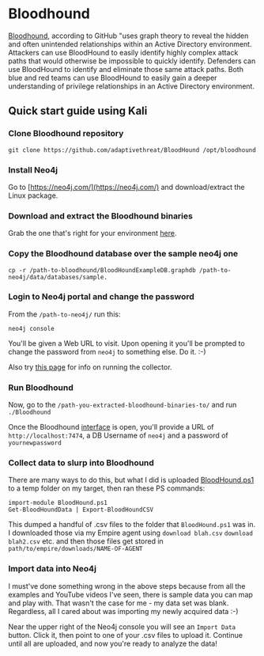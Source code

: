 # Bloodhound
[Bloodhound](https://github.com/adaptivethreat/BloodHound), according to GitHub "uses graph theory to reveal the hidden and often unintended relationships within an Active Directory environment. Attackers can use BloodHound to easily identify highly complex attack paths that would otherwise be impossible to quickly identify. Defenders can use BloodHound to identify and eliminate those same attack paths. Both blue and red teams can use BloodHound to easily gain a deeper understanding of privilege relationships in an Active Directory environment.

## Quick start guide using Kali

### Clone Bloodhound repository     
    git clone https://github.com/adaptivethreat/BloodHound /opt/bloodhound

### Install Neo4j

Go to [https://neo4j.com/](https://neo4j.com/) and download/extract the Linux package.

### Download and extract the Bloodhound binaries
Grab the one that's right for your environment [here](https://github.com/adaptivethreat/BloodHound/releases).

### Copy the Bloodhound database over the sample neo4j one

    cp -r /path-to-bloodhound/BloodHoundExampleDB.graphdb /path-to-neo4j/data/databases/sample.

### Login to Neo4j portal and change the password

From the `/path-to-neo4j/` run this:

    neo4j console  

You'll be given a Web URL to visit.  Upon opening it you'll be prompted to change the password from `neo4j` to something else.  Do it.  :-)

Also try [this page](https://stackoverflow.com/questions/30602543/forgot-neo4j-server-password) for info on running the collector.

### Run Bloodhound

Now, go to the `/path-you-extracted-bloodhound-binaries-to/` and run `./Bloodhound`

Once the Bloodhound [interface](https://github.com/adaptivethreat/Bloodhound/wiki/Interface-Intro) is open, you'll provide a URL of `http://localhost:7474`, a DB Username of `neo4j` and a password of `yournewpassword`

### Collect data to slurp into Bloodhound
There are many ways to do this, but what I did is uploaded [BloodHound.ps1](https://github.com/adaptivethreat/BloodHound/tree/master/PowerShell) to a temp folder on my target, then ran these PS commands:

    import-module BloodHound.ps1
    Get-BloodHoundData | Export-BloodHoundCSV

This dumped a handful of .csv files to the folder that `BloodHound.ps1` was in.  I downloaded those via my Empire agent using `download blah.csv` `download blah2.csv` etc. and then those files get stored in `path/to/empire/downloads/NAME-OF-AGENT`

### Import data into Neo4j
I must've done something wrong in the above steps because from all the examples and YouTube videos I've seen, there is sample data you can map and play with.  That wasn't the case for me - my data set was blank.  Regardless, all I cared about was importing my newly acquired data :-)

Near the upper right of the Neo4j console you will see an `Import Data` button.  Click it, then point to one of your .csv files to upload it.  Continue until all are uploaded, and now you're ready to analyze the data!

